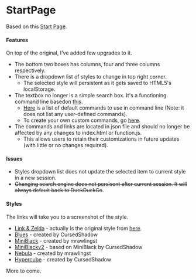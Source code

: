 # StartPage
Based on this [Start Page](https://github.com/fukouda/Startpage).

#### Features
On top of the original, I've added few upgrades to it.
- The bottom two boxes has columns, four and three columns respectively.
- There is a dropdown list of styles to change in top right corner.
    - The selected style will persistent as it gets saved to HTML5's localStorage.
- The textbox no longer is a simple search box. It's a functioning command line basedon [this](https://github.com/WillEccles/startpage).
    - [Here](commands.txt) is a list of default commands to use in command line (Note: it does not list any user-defined commands).
    - To create your own custom commands, go [here](tutorials/custom_commands.md).
- The commands and links are located in json file and should no longer be affected by any changes to index.html or function.js.
    - This allows users to retain their customizations in future updates (with little or no changes required).
    
#### Issues
- Styles dropdown list does not update the selected item to current style in a new session.
- ~~Changing search engine does not persisent after current session. It will always default back to DuckDuckGo~~.

#### Styles
The links will take you to a screenshot of the style.
- [Link & Zelda](screenshots/screenshot-link&zelda.png) - actually is the original style from [here](https://github.com/fukouda/Startpage).
- [Blues](screenshots/screenshot-blues.png) - created by CursedShadow
- [MiniBlack](screenshots/screenshot-miniblack.png) - created by mrawlingst
- [MiniBlackv2](screenshots/screenshot-miniblackv2.png) - based on MiniBlack by CursedShadow
- [Nebula](screenshots/screenshot-nebula.png) - created by mrawlingst
- [Hypercube](screenshots/screenshot-hypercube.png) - created by CursedShadow

More to come.